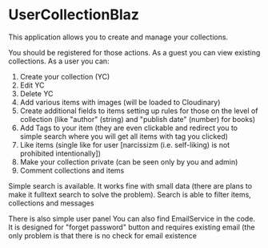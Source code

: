 # UserCollectionBlaz
This application allows you to create and manage your collections.

You should be registered for those actions. As a guest you can view existing collections. As a user you can:
1. Create your collection (YC)
2. Edit YC
3. Delete YC
4. Add various items with images (will be loaded to Cloudinary)
5. Create additional fields to items setting up rules for those on the level of collection (like "author" (string) and "publish date" (number) for books)
6. Add Tags to your item (they are even clickable and redirect you to simple search where you will get all items with tag you clicked)
7. Like items (single like for user [narcissizm (i.e. self-liking) is not prohibited intentionally])
8. Make your collection private (can be seen only by you and admin)
9. Comment collections and items

Simple search is available. It works fine with small data (there are plans to make it fulltext search to solve the problem). Search is able to filter items, collections and messages

There is also simple user panel
You can also find EmailService in the code. It is designed for "forget password" button and requires existing email (the only problem is that there is no check for email existence 
